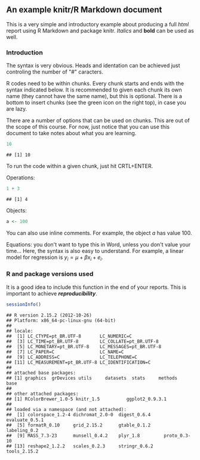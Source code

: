 ## An example knitr/R Markdown document

This is a very simple and introductory example about producing a full _html_ report using R Markdown and package knitr. _Italics_ and **bold** can be used as well.

### Introduction

The syntax is very obvious. Heads and identation can be achieved just controling the number of "#" caracters.

R codes need to be within chunks. Every chunk starts and ends with the syntax indicated below. It is recommended to given each chunk its own name (they cannot have the same name), but this is optional. There is a bottom to insert chunks (see the green icon on the right top), in case you are lazy.

There are a number of options that can be used on chunks. This are out of the scope of this course. For now, just notice that you can use this document to take notes about what you are learning.


```r
10
```

```
## [1] 10
```


To run the code within a given chunk, just hit CRTL+ENTER.

Operations:


```r
1 + 3
```

```
## [1] 4
```


Objects:


```r
a <- 100
```


You can also use inline comments. For example, the object _a_ has value 100.

Equations: you don't want to type this in Word, unless you don't value your time... Here, the syntax is also easy to understand. For example, a linear model for regression is $y_{i}=\mu+\beta x_{i}+e_{i}$.

### R and package versions used

It is a good idea to include this function in the end of your reports. This is important to achieve _**reproducibility**_.


```r
sessionInfo()
```

```
## R version 2.15.2 (2012-10-26)
## Platform: x86_64-pc-linux-gnu (64-bit)
## 
## locale:
##  [1] LC_CTYPE=pt_BR.UTF-8       LC_NUMERIC=C              
##  [3] LC_TIME=pt_BR.UTF-8        LC_COLLATE=pt_BR.UTF-8    
##  [5] LC_MONETARY=pt_BR.UTF-8    LC_MESSAGES=pt_BR.UTF-8   
##  [7] LC_PAPER=C                 LC_NAME=C                 
##  [9] LC_ADDRESS=C               LC_TELEPHONE=C            
## [11] LC_MEASUREMENT=pt_BR.UTF-8 LC_IDENTIFICATION=C       
## 
## attached base packages:
## [1] graphics  grDevices utils     datasets  stats     methods   base     
## 
## other attached packages:
## [1] RColorBrewer_1.0-5 knitr_1.5          ggplot2_0.9.3.1   
## 
## loaded via a namespace (and not attached):
##  [1] colorspace_1.2-4 dichromat_2.0-0  digest_0.6.4     evaluate_0.5.1  
##  [5] formatR_0.10     grid_2.15.2      gtable_0.1.2     labeling_0.2    
##  [9] MASS_7.3-23      munsell_0.4.2    plyr_1.8         proto_0.3-10    
## [13] reshape2_1.2.2   scales_0.2.3     stringr_0.6.2    tools_2.15.2
```

